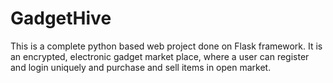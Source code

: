 # GadgetHive
This is a complete python based web project done on Flask framework. It is an encrypted, electronic gadget market place, where a user can register and login uniquely and purchase and sell items in open market.
